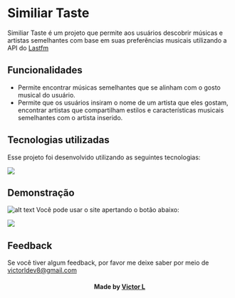 
# Similiar Taste

Similiar Taste é um projeto que permite aos usuários descobrir músicas e artistas semelhantes com base em suas preferências musicais utilizando a API do [Lastfm](https://www.last.fm/api)

## Funcionalidades

- Permite encontrar músicas semelhantes que se alinham com o gosto musical do usuário.
- Permite que os usuários insiram o nome de um artista que eles gostam, encontrar artistas que compartilham estilos e características musicais semelhantes com o artista inserido.

## Tecnologias utilizadas
Esse projeto foi desenvolvido utilizando as seguintes tecnologias:

![](https://skillicons.dev/icons?i=js,html,css,jquery)


## Demonstração

![alt text](https://github.com/vlopess/SimilarTaste/blob/main/tela_1.gif?raw=true)
Você pode usar o site apertando o botão abaixo:

<a href = "https://vlopess.github.io/SimilarTaste/" target="_blank"><img src="https://img.shields.io/badge/-Similar Taste-%23333?style=for-the-badge&logoColor=white" target="_blank"></a>

## Feedback

Se você tiver algum feedback, por favor me deixe saber por meio de victorldev8@gmail.com
<h4 align="center">
    Made by <a href="github.com/vlopess" target="_blank">Victor L</a>
</h4>
